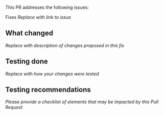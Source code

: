 This PR addresses the following issues:

Fixes _Replace with link to issue_

## What changed

_Replace with description of changes proposed in this fix_

## Testing done

_Replace with how your changes were tested_

## Testing recommendations

_Please provide a checklist of elements that may be impacted by this Pull Request_
